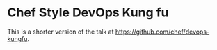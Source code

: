 # Chef Style DevOps Kung fu

This is a shorter version of the talk at https://github.com/chef/devops-kungfu.
